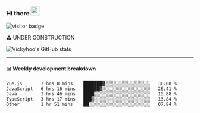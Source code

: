 ### Hi there <a href="https://www.gautamkrishnar.com/"><img src="https://media.giphy.com/media/hvRJCLFzcasrR4ia7z/giphy.gif" width="25px"></a>

![visitor badge](https://visitor-badge.glitch.me/badge?page_id=vickyhoo.vickyhoo&left_color=black&right_color=cornflowerblue)

⚠️ UNDER CONSTRUCTION

![Vickyhoo's GitHub stats](https://github-readme-stats.vercel.app/api?username=vickyhoo&theme=react&show_icons=true&count_private=true)

---

#### :bar_chart: Weekly development breakdown

<!--START_SECTION:waka-->

```text
Vue.js       7 hrs 8 mins    ███████▓░░░░░░░░░░░░░░░░░   30.08 %
JavaScript   6 hrs 16 mins   ██████▓░░░░░░░░░░░░░░░░░░   26.41 %
Java         3 hrs 46 mins   ████░░░░░░░░░░░░░░░░░░░░░   15.88 %
TypeScript   3 hrs 17 mins   ███▒░░░░░░░░░░░░░░░░░░░░░   13.84 %
Other        1 hr 51 mins    ██░░░░░░░░░░░░░░░░░░░░░░░   07.84 %
```

<!--END_SECTION:waka-->


<!--
**vickyhoo/vickyhoo** is a ✨ _special_ ✨ repository because its `README.md` (this file) appears on your GitHub profile.

Here are some ideas to get you started:

- 🔭 I’m currently working on ...
- 🌱 I’m currently learning ...
- 👯 I’m looking to collaborate on ...
- 🤔 I’m looking for help with ...
- 💬 Ask me about ...
- 📫 How to reach me: ...
- 😄 Pronouns: ...
- ⚡ Fun fact: ...
-->
